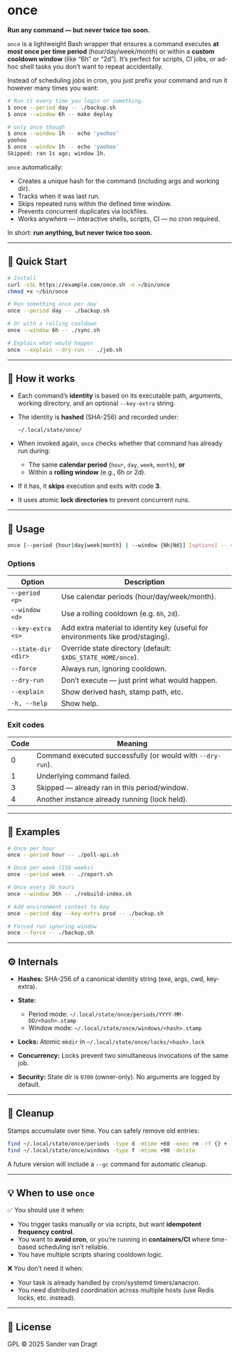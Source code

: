 # once

**Run any command — but never twice too soon.**

`once` is a lightweight Bash wrapper that ensures a command executes **at most once per time period** (hour/day/week/month) or within a **custom cooldown window** (like “6h” or “2d”).
It’s perfect for scripts, CI jobs, or ad-hoc shell tasks you don’t want to repeat accidentally.

Instead of scheduling jobs in cron, you just prefix your command and run it however many times you want:

```bash
# Run it every time you login or something.
$ once --period day -- ./backup.sh
$ once --window 6h -- make deploy

# only once though
$ once --window 1h -- echo 'yoohoo'
yoohoo
$ once --window 1h -- echo 'yoohoo'
Skipped: ran 1s ago; window 1h.
```

`once` automatically:

* Creates a unique hash for the command (including args and working dir).
* Tracks when it was last run.
* Skips repeated runs within the defined time window.
* Prevents concurrent duplicates via lockfiles.
* Works anywhere — interactive shells, scripts, CI — no cron required.

In short: **run anything, but never twice too soon.**


---

## 🚀 Quick Start

```bash
# Install
curl -sSL https://example.com/once.sh -o ~/bin/once
chmod +x ~/bin/once

# Run something once per day
once --period day -- ./backup.sh

# Or with a rolling cooldown
once --window 6h -- ./sync.sh

# Explain what would happen
once --explain --dry-run -- ./job.sh
```

---

## 🧠 How it works

* Each command’s **identity** is based on its executable path, arguments, working directory, and an optional `--key-extra` string.
* The identity is **hashed** (SHA-256) and recorded under:

  ```
  ~/.local/state/once/
  ```
* When invoked again, `once` checks whether that command has already run during:

  * The same **calendar period** (`hour`, `day`, `week`, `month`), **or**
  * Within a **rolling window** (e.g., 6h or 2d).
* If it has, it **skips** execution and exits with code **3**.
* It uses atomic **lock directories** to prevent concurrent runs.

---

## 🧩 Usage

```bash
once [--period {hour|day|week|month} | --window {Nh|Nd}] [options] -- <command> [args...]
```

### Options

| Option              | Description                                                                     |
| ------------------- | ------------------------------------------------------------------------------- |
| `--period <p>`      | Use calendar periods (hour/day/week/month).                                     |
| `--window <d>`      | Use a rolling cooldown (e.g. `6h`, `2d`).                                       |
| `--key-extra <s>`   | Add extra material to identity key (useful for environments like prod/staging). |
| `--state-dir <dir>` | Override state directory (default: `$XDG_STATE_HOME/once`).                     |
| `--force`           | Always run, ignoring cooldown.                                                  |
| `--dry-run`         | Don’t execute — just print what would happen.                                   |
| `--explain`         | Show derived hash, stamp path, etc.                                             |
| `-h, --help`        | Show help.                                                                      |

### Exit codes

| Code | Meaning                                                    |
| ---- | ---------------------------------------------------------- |
| 0    | Command executed successfully (or would with `--dry-run`). |
| 1    | Underlying command failed.                                 |
| 3    | Skipped — already ran in this period/window.               |
| 4    | Another instance already running (lock held).              |

---

## 🧪 Examples

```bash
# Once per hour
once --period hour -- ./poll-api.sh

# Once per week (ISO weeks)
once --period week -- ./report.sh

# Once every 36 hours
once --window 36h -- ./rebuild-index.sh

# Add environment context to key
once --period day --key-extra prod -- ./backup.sh

# Forced run ignoring window
once --force -- ./backup.sh
```

---

## ⚙️ Internals

* **Hashes:** SHA-256 of a canonical identity string (exe, args, cwd, key-extra).
* **State:**

  * Period mode: `~/.local/state/once/periods/YYYY-MM-DD/<hash>.stamp`
  * Window mode: `~/.local/state/once/windows/<hash>.stamp`
* **Locks:** Atomic `mkdir` in `~/.local/state/once/locks/<hash>.lock`
* **Concurrency:** Locks prevent two simultaneous invocations of the same job.
* **Security:** State dir is `0700` (owner-only). No arguments are logged by default.

---

## 🧹 Cleanup

Stamps accumulate over time. You can safely remove old entries:

```bash
find ~/.local/state/once/periods -type d -mtime +60 -exec rm -rf {} +
find ~/.local/state/once/windows -type f -mtime +90 -delete
```

A future version will include a `--gc` command for automatic cleanup.

---

## 💡 When to use `once`

✅ You should use it when:

* You trigger tasks manually or via scripts, but want **idempotent frequency control**.
* You want to **avoid cron**, or you’re running in **containers/CI** where time-based scheduling isn’t reliable.
* You have multiple scripts sharing cooldown logic.

❌ You don’t need it when:

* Your task is already handled by cron/systemd timers/anacron.
* You need distributed coordination across multiple hosts (use Redis locks, etc. instead).

---

## 📜 License

GPL © 2025 Sander van Dragt
